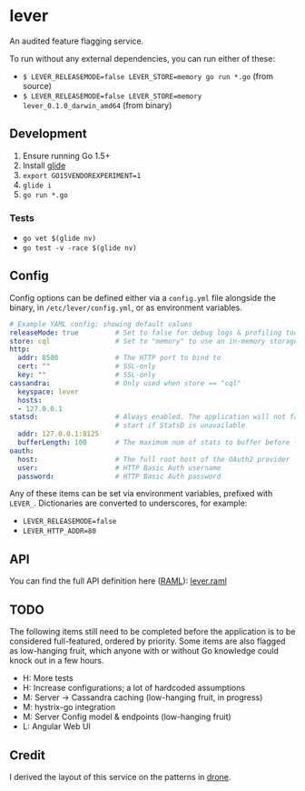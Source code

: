 # lever

An audited feature flagging service.

To run without any external dependencies, you can run either of these:

* `$ LEVER_RELEASEMODE=false LEVER_STORE=memory go run *.go` (from source)
* `$ LEVER_RELEASEMODE=false LEVER_STORE=memory lever_0.1.0_darwin_amd64` (from binary)

## Development

1. Ensure running Go 1.5+
2. Install [glide](https://github.com/Masterminds/glide#install)
3. `export GO15VENDOREXPERIMENT=1`
4. `glide i`
5. `go run *.go`

### Tests

* `go vet $(glide nv)`
* `go test -v -race $(glide nv)`

## Config

Config options can be defined either via a `config.yml` file alongside the
binary, in `/etc/lever/config.yml`, or as environment variables.

```yaml
# Example YAML config; showing default values
releaseMode: true         # Set to false for debug logs & profiling tools
store: cql                # Set to "memory" to use an in-memory storage backend
http:
  addr: 8500              # The HTTP port to bind to
  cert: ""                # SSL-only
  key: ""                 # SSL-only
cassandra:                # Only used when store == "cql"
  keyspace: lever
  hosts:
  - 127.0.0.1
statsd:                   # Always enabled. The application will not fail to
                          # start if StatsD is unavailable
  addr: 127.0.0.1:8125
  bufferLength: 100       # The maximum num of stats to buffer before flushing
oauth:
  host:                   # The full root host of the OAuth2 provider
  user:                   # HTTP Basic Auth username
  password:               # HTTP Basic Auth password
```

Any of these items can be set via environment variables, prefixed with
`LEVER_`. Dictionaries are converted to underscores, for example:

* `LEVER_RELEASEMODE=false`
* `LEVER_HTTP_ADDR=80`

## API

You can find the full API definition here ([RAML](http://raml.org/)): [lever.raml](lever.raml)

## TODO

The following items still need to be completed before the application is to be
considered full-featured, ordered by priority. Some items are also flagged as
low-hanging fruit, which anyone with or without Go knowledge could knock out in
a few hours.

* H: More tests
* H: Increase configurations; a lot of hardcoded assumptions
* M: Server -> Cassandra caching (low-hanging fruit, in progress)
* M: hystrix-go integration
* M: Server Config model & endpoints (low-hanging fruit)
* L: Angular Web UI

## Credit

I derived the layout of this service on the patterns in [drone](https://github.com/drone/drone).
